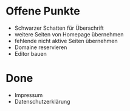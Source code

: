 # Offene Punkte
* Schwarzer Schatten für Überschrift
* weitere Seiten von Homepage übernehmen
* fehlende nicht aktive Seiten übernehmen
* Domaine reservieren
* Editor bauen

# Done
* Impressum
* Datenschutzerklärung

